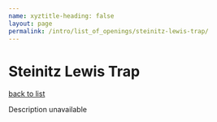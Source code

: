 ```yaml
---
name: xyztitle-heading: false
layout: page
permalink: /intro/list_of_openings/steinitz-lewis-trap/
---
```


# Steinitz Lewis Trap

[back to list](../../list_of_openings)

Description unavailable